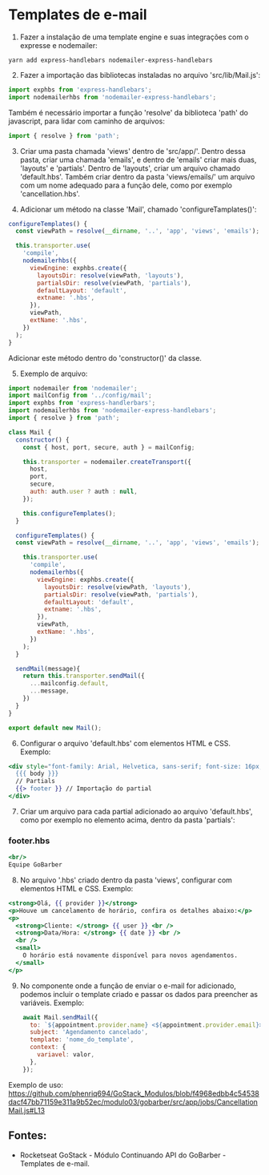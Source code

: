 # Templates de e-mail

1. Fazer a instalação de uma template engine e suas integrações com o expresse e nodemailer:
```
yarn add express-handlebars nodemailer-express-handlebars
```

2. Fazer a importação das bibliotecas instaladas no arquivo 'src/lib/Mail.js':
```javascript
import exphbs from 'express-handlebars';
import nodemailerhbs from 'nodemailer-express-handlebars';
```
Também é necessário importar a função 'resolve' da biblioteca 'path' do javascript, para lidar com caminho de arquivos:
```javascript
import { resolve } from 'path';
```

3. Criar uma pasta chamada 'views' dentro de 'src/app/'. Dentro dessa pasta, criar uma chamada 'emails', e dentro de 'emails' criar mais duas, 'layouts' e 'partials'. Dentro de 'layouts', criar um arquivo chamado 'default.hbs'. Também criar dentro da pasta 'views/emails/' um arquivo com um nome adequado para a função dele, como por exemplo 'cancellation.hbs'. 

4. Adicionar um método na classe 'Mail', chamado 'configureTamplates()':
```javascript
configureTemplates() {
  const viewPath = resolve(__dirname, '..', 'app', 'views', 'emails');

  this.transporter.use(
    'compile',
    nodemailerhbs({
      viewEngine: exphbs.create({
        layoutsDir: resolve(viewPath, 'layouts'),
        partialsDir: resolve(viewPath, 'partials'),
        defaultLayout: 'default',
        extname: '.hbs',
      }),
      viewPath,
      extName: '.hbs',
    })
  );
}
``` 
Adicionar este método dentro do 'constructor()' da classe. 

5. Exemplo de arquivo:
```javascript
import nodemailer from 'nodemailer';
import mailConfig from '../config/mail';
import exphbs from 'express-handlerbars';
import nodemailerhbs from 'nodemailer-express-handlebars';
import { resolve } from 'path';

class Mail {
  constructor() {
    const { host, port, secure, auth } = mailConfig;

    this.transporter = nodemailer.createTransport({
      host, 
      port, 
      secure,
      auth: auth.user ? auth : null,
    });

    this.configureTemplates();
  }

  configureTemplates() {
  const viewPath = resolve(__dirname, '..', 'app', 'views', 'emails');

    this.transporter.use(
      'compile',
      nodemailerhbs({
        viewEngine: exphbs.create({
          layoutsDir: resolve(viewPath, 'layouts'),
          partialsDir: resolve(viewPath, 'partials'),
          defaultLayout: 'default',
          extname: '.hbs',
        }),
        viewPath,
        extName: '.hbs',
      })
    );
  }

  sendMail(message){
    return this.transporter.sendMail({
      ...mailconfig.default,
      ...message,
    })
  }
}

export default new Mail();
```

6. Configurar o arquivo 'default.hbs' com elementos HTML e CSS. Exemplo:
```hbs
<div style="font-family: Arial, Helvetica, sans-serif; font-size: 16px; line-height: 1.6; color: #222; max-width: 600px">
  {{{ body }}}
  // Partials
  {{> footer }} // Importação do partial
</div>
```

7. Criar um arquivo para cada partial adicionado ao arquivo 'default.hbs', como por exemplo no elemento acima, dentro da pasta 'partials':
### footer.hbs
```hbs
<br/>
Equipe GoBarber
```
8. No arquivo '.hbs' criado dentro da pasta 'views', configurar com elementos HTML e CSS. Exemplo:
```hbs
<strong>Olá, {{ provider }}</strong>
<p>Houve um cancelamento de horário, confira os detalhes abaixo:</p>
<p>
  <strong>Cliente: </strong> {{ user }} <br />
  <strong>Data/Hora: </strong> {{ date }} <br />
  <br />
  <small>
    O horário está novamente disponível para novos agendamentos.
  </small>
</p>
```

9. No componente onde a função de enviar o e-mail for adicionado, podemos incluir o template criado e passar os dados para preencher as variáveis. Exemplo:
```javascript
    await Mail.sendMail({
      to: `${appointment.provider.name} <${appointment.provider.email}>`,
      subject: 'Agendamento cancelado',
      template: 'nome_do_template',
      context: {
        variavel: valor,
      },
    });
```

Exemplo de uso: 
https://github.com/phenriq694/GoStack_Modulos/blob/f4968edbb4c54538dacf47bb71159e311a9b52ec/modulo03/gobarber/src/app/jobs/CancellationMail.js#L13

## Fontes: 
- Rocketseat GoStack - Módulo Continuando API do GoBarber - Templates de e-mail. 